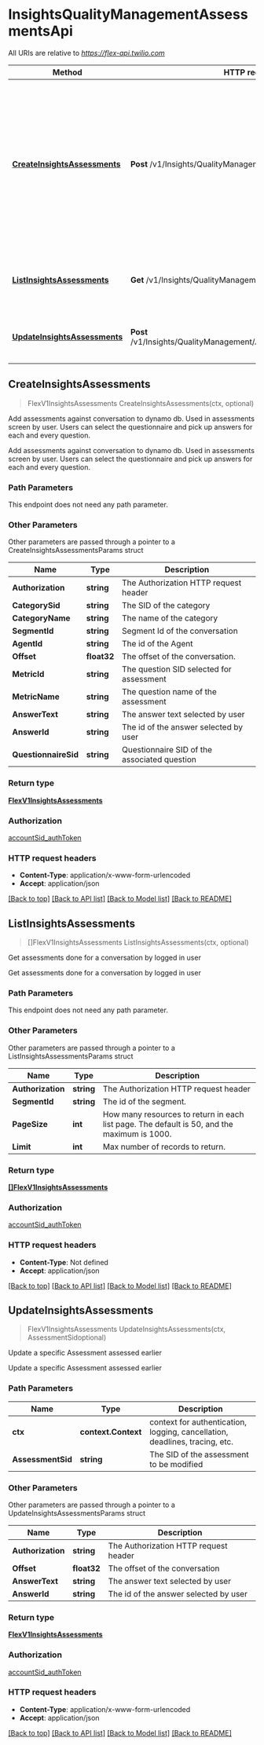 # InsightsQualityManagementAssessmentsApi

All URIs are relative to *https://flex-api.twilio.com*

Method | HTTP request | Description
------------- | ------------- | -------------
[**CreateInsightsAssessments**](InsightsQualityManagementAssessmentsApi.md#CreateInsightsAssessments) | **Post** /v1/Insights/QualityManagement/Assessments | Add assessments against conversation to dynamo db. Used in assessments screen by user. Users can select the questionnaire and pick up answers for each and every question.
[**ListInsightsAssessments**](InsightsQualityManagementAssessmentsApi.md#ListInsightsAssessments) | **Get** /v1/Insights/QualityManagement/Assessments | Get assessments done for a conversation by logged in user
[**UpdateInsightsAssessments**](InsightsQualityManagementAssessmentsApi.md#UpdateInsightsAssessments) | **Post** /v1/Insights/QualityManagement/Assessments/{AssessmentSid} | Update a specific Assessment assessed earlier



## CreateInsightsAssessments

> FlexV1InsightsAssessments CreateInsightsAssessments(ctx, optional)

Add assessments against conversation to dynamo db. Used in assessments screen by user. Users can select the questionnaire and pick up answers for each and every question.

Add assessments against conversation to dynamo db. Used in assessments screen by user. Users can select the questionnaire and pick up answers for each and every question.

### Path Parameters

This endpoint does not need any path parameter.

### Other Parameters

Other parameters are passed through a pointer to a CreateInsightsAssessmentsParams struct


Name | Type | Description
------------- | ------------- | -------------
**Authorization** | **string** | The Authorization HTTP request header
**CategorySid** | **string** | The SID of the category 
**CategoryName** | **string** | The name of the category
**SegmentId** | **string** | Segment Id of the conversation
**AgentId** | **string** | The id of the Agent
**Offset** | **float32** | The offset of the conversation.
**MetricId** | **string** | The question SID selected for assessment
**MetricName** | **string** | The question name of the assessment
**AnswerText** | **string** | The answer text selected by user
**AnswerId** | **string** | The id of the answer selected by user
**QuestionnaireSid** | **string** | Questionnaire SID of the associated question

### Return type

[**FlexV1InsightsAssessments**](FlexV1InsightsAssessments.md)

### Authorization

[accountSid_authToken](../README.md#accountSid_authToken)

### HTTP request headers

- **Content-Type**: application/x-www-form-urlencoded
- **Accept**: application/json

[[Back to top]](#) [[Back to API list]](../README.md#documentation-for-api-endpoints)
[[Back to Model list]](../README.md#documentation-for-models)
[[Back to README]](../README.md)


## ListInsightsAssessments

> []FlexV1InsightsAssessments ListInsightsAssessments(ctx, optional)

Get assessments done for a conversation by logged in user

Get assessments done for a conversation by logged in user

### Path Parameters

This endpoint does not need any path parameter.

### Other Parameters

Other parameters are passed through a pointer to a ListInsightsAssessmentsParams struct


Name | Type | Description
------------- | ------------- | -------------
**Authorization** | **string** | The Authorization HTTP request header
**SegmentId** | **string** | The id of the segment.
**PageSize** | **int** | How many resources to return in each list page. The default is 50, and the maximum is 1000.
**Limit** | **int** | Max number of records to return.

### Return type

[**[]FlexV1InsightsAssessments**](FlexV1InsightsAssessments.md)

### Authorization

[accountSid_authToken](../README.md#accountSid_authToken)

### HTTP request headers

- **Content-Type**: Not defined
- **Accept**: application/json

[[Back to top]](#) [[Back to API list]](../README.md#documentation-for-api-endpoints)
[[Back to Model list]](../README.md#documentation-for-models)
[[Back to README]](../README.md)


## UpdateInsightsAssessments

> FlexV1InsightsAssessments UpdateInsightsAssessments(ctx, AssessmentSidoptional)

Update a specific Assessment assessed earlier

Update a specific Assessment assessed earlier

### Path Parameters


Name | Type | Description
------------- | ------------- | -------------
**ctx** | **context.Context** | context for authentication, logging, cancellation, deadlines, tracing, etc.
**AssessmentSid** | **string** | The SID of the assessment to be modified

### Other Parameters

Other parameters are passed through a pointer to a UpdateInsightsAssessmentsParams struct


Name | Type | Description
------------- | ------------- | -------------
**Authorization** | **string** | The Authorization HTTP request header
**Offset** | **float32** | The offset of the conversation
**AnswerText** | **string** | The answer text selected by user
**AnswerId** | **string** | The id of the answer selected by user

### Return type

[**FlexV1InsightsAssessments**](FlexV1InsightsAssessments.md)

### Authorization

[accountSid_authToken](../README.md#accountSid_authToken)

### HTTP request headers

- **Content-Type**: application/x-www-form-urlencoded
- **Accept**: application/json

[[Back to top]](#) [[Back to API list]](../README.md#documentation-for-api-endpoints)
[[Back to Model list]](../README.md#documentation-for-models)
[[Back to README]](../README.md)

